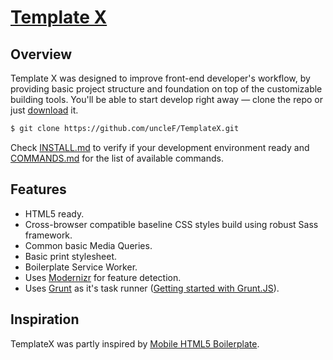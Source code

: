 # [Template X](https://github.com/uncleF/TemplateX)

## Overview

Template X was designed to improve front-end developer's workflow, by
providing basic project structure and foundation on top of the customizable
building tools. You'll be able to start develop right away — clone the
repo or just [download](https://github.com/uncleF/TemplateX/releases/latest) it.

```sh
$ git clone https://github.com/uncleF/TemplateX.git
```

Check [INSTALL.md](docs/INSTALL.md) to verify if your development
environment ready and [COMMANDS.md](docs/COMMANDS.md) for the list of
available commands.

## Features

* HTML5 ready.
* Cross-browser compatible baseline CSS styles build using robust Sass framework.
* Common basic Media Queries.
* Basic print stylesheet.
* Boilerplate Service Worker.
* Uses [Modernizr](http://modernizr.com/) for feature detection.
* Uses [Grunt](http://gruntjs.com/) as it's task runner ([Getting started with Grunt.JS](http://gruntjs.com/getting-started)).

## Inspiration

TemplateX was partly inspired by
[Mobile HTML5 Boilerplate](http://html5boilerplate.com/mobile/).
